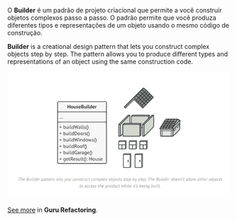 O **Builder** é um padrão de projeto criacional que permite a você construir objetos complexos passo a passo. O padrão permite que você produza diferentes tipos e representações de um objeto usando o mesmo código de construção.

**Builder** is a creational design pattern that lets you construct complex objects step by step. The pattern allows you to produce different types and representations of an object using the same construction code.

<p align="center">
  <img src="./pattern.png">
</p>

[See more](https://refactoring.guru/design-patterns/builder) in **Guru Refactoring**.
